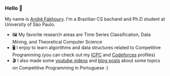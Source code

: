 ### Hello 👋

My name is [André Fakhoury](https://andrefakhoury.github.io). I'm a Brazilian CS bacharel and Ph.D student at University of São Paulo.

- 🖼 My favorite research areas are Time Series Classification, Data Mining, and Theoretical Computer Science
- 🖥 I enjoy to learn algorithms and data structures related to Competitive Programming (you can check out my [ICPC](https://icpc.global/ICPCID/ZHCQSDH16FWX) and [Codeforces](https://www.codeforces.com/profile/fakhoury) profiles)
- 🎬 I also made some [youtube videos](https://www.youtube.com/gemaicmc) and [blog posts](http://gema.icmc.usp.br/Material) about some topics on Competitive Programming in Portuguese :)
